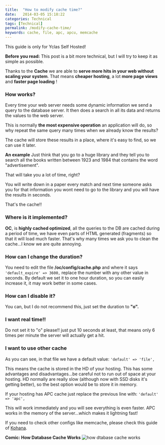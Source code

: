 ```yaml
---
title:  "How to modify cache time?"
date:   2014-03-05 15:18:22
categories: Technical
tags: [Technical]
permalink: /modify-cache-time/
keywords: cache, file, apc, apcu, memcache
---
```

<div class="alert alert-warning">
<strong><i class="glyphicon glyphicon-warning-sign"></i> </strong> This guide is only for Yclas Self Hosted!
</div>

**Before you read:** This post is a bit more technical, but I will try to keep it as simple as possible. 

Thanks to the **Cache** we are able to **serve more hits in your web without scaling your system**. That means **cheaper hosting**, a lot **more page views** and **faster page loading** !

### How works?

Every time your web server needs some dynamic information we send a query to the database server. It then does a search in all its data and returns the values to the web server.

This is normally **the most expensive operation** an application will do, so why repeat the same query many times when we already know the results?

The cache will store these results in a place, where it's easy to find, so we can use it later.

**An example** Just think that you go to a huge library and they tell you to search all the books written between 1923 and 1984 that contains the word "advertisement".

That will take you a lot of time, right?

You will write down in a paper every match and next time someone asks you for that information you wont need to go to the library and you will have the results in seconds.

That's the cache!!

### Where is it implemented?

**OC**, is **highly cached optimized**, all the queries to the DB are cached during a period of time, we have even parts of HTML generated (fragments) so that it will load much faster. That's why many times we ask you to clean the cache...I know we are quite annoying.

### How can I change the duration?

You need to edit the file **/oc/config/cache.php** and where it says `'default_expire' => 3600,` replace the number with any other value in seconds. By default we set it to one hour duration, so you can easily increase it, it may work better in some cases. 

### How can I disable it?

You can, but I do not recommend this, just set the duration to **"o".**

### I want real time!!

Do not set it to "o" please!! just put 10 seconds at least, that means only 6 times per minute the server will actually get a hit. 

### I want to use other cache

As you can see, in that file we have a default value: `'default' => 'file',`

This means the cache is stored in the HD of your hosting. This has some advantages and disadvantages...be careful not to run out of space at your hosting. HD normally are really slow (although now with SSD disks it's getting better), so the best option would be to store it in memory.

If your hosting has APC cache just replace the previous line with: `'default' => 'apc',` 

This will work immediately and you will see everything is even faster. APC works in the memory of the server...which makes it lightning fast!

If you need to check other configs like memcache, please check this guide of [Kohana](http://kohanaframework.org/3.2/guide/api/Cache).

**Comic: How Database Cache Works** ![how dtabase cache works](//cstrips.bitstrips.com/0Q6XW_CHFVVS.png)


